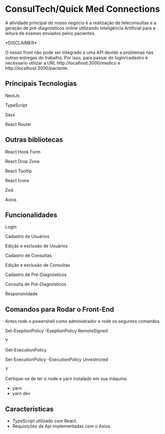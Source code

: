 # ConsulTech/Quick Med Connections

A atividade principal do nosso negócio é a realização de teleconsultas e a geração de pré-diagnósticos online utilizando Inteligência Artificial para a leitura de exames enviados pelos pacientes.


<p>*DISCLAIMER*</p>
O nosso front não pode ser integrado a uma API devido a problemas nas outras entregas do trabalho.
Por isso, para passar do login/cadastro é necessario utilizar a URL http://localhost:3000/medico e http://localhost:3000/paciente.
<br>


## Principais Tecnologias
<p>NextJs<p>
<p>TypeScript<p>
<p>Sass<p>
<p>React Router<p>

## Outras bibliotecas 
<p>React Hook Form</p>
<p>React Drop Zone</p>
<p>React Tooltip</p>
<p>React Icons</p>
<p>Zod</p>
<p>Axios</p>

## Funcionalidades
<p>Login</p>
<p>Cadastro de Usuários</p>
<p>Edição e exclusão de Usuários</p>
<p>Cadastro de Consultas</p>
<p>Edição e exclusão de Consultas</p>
<p>Cadastro de Pré-Diagnósticos</p>
<p>Consulta de Pré-Diagnósticos</p>
<p>Responsividade</p>

## Comandos para Rodar o Front-End
<p>Antes rode o powershell como administrador e rode os seguntes comandos</p>
<p>Set-ExeptionPolicy -ExeptionPolicy RemoteSigned</p>
<p>Y</p>
<p>Get-ExecutionPolicy</p>
<p>Set-ExecutionPolicy -ExecutionPolicy Unrestricted</p>
<p>Y</p>
<p>Certique-se de ter o node e yarn instalado em sua máquina.</p>

<ul>
    <li>yarn</li>
    <li>yarn dev</li>
</ul>

## Características
<ul>
    <li>TypeScript utilizado com React.</li>
    <li>Requisições da Api implementadas com o Axios.</li>
</ul>




